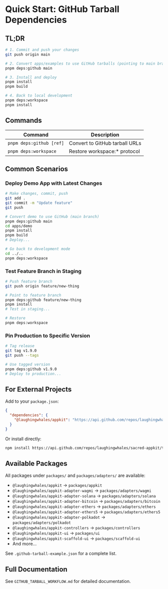 # Quick Start: GitHub Tarball Dependencies

## TL;DR

```bash
# 1. Commit and push your changes
git push origin main

# 2. Convert apps/examples to use GitHub tarballs (pointing to main branch)
pnpm deps:github main

# 3. Install and deploy
pnpm install
pnpm build

# 4. Back to local development
pnpm deps:workspace
pnpm install
```

## Commands

| Command                  | Description                    |
| ------------------------ | ------------------------------ |
| `pnpm deps:github [ref]` | Convert to GitHub tarball URLs |
| `pnpm deps:workspace`    | Restore workspace:\* protocol  |

## Common Scenarios

### Deploy Demo App with Latest Changes

```bash
# Make changes, commit, push
git add .
git commit -m "Update feature"
git push

# Convert demo to use GitHub (main branch)
pnpm deps:github main
cd apps/demo
pnpm install
pnpm build
# Deploy...

# Go back to development mode
cd ../..
pnpm deps:workspace
```

### Test Feature Branch in Staging

```bash
# Push feature branch
git push origin feature/new-thing

# Point to feature branch
pnpm deps:github feature/new-thing
pnpm install
# Test in staging...

# Restore
pnpm deps:workspace
```

### Pin Production to Specific Version

```bash
# Tag release
git tag v1.9.0
git push --tags

# Use tagged version
pnpm deps:github v1.9.0
# Deploy to production...
```

## For External Projects

Add to your `package.json`:

```json
{
  "dependencies": {
    "@laughingwhales/appkit": "https://api.github.com/repos/laughingwhales/sacred-appkit/tarball/main#subdirectory=packages/appkit"
  }
}
```

Or install directly:

```bash
npm install https://api.github.com/repos/laughingwhales/sacred-appkit/tarball/main#subdirectory=packages/appkit
```

## Available Packages

All packages under `packages/` and `packages/adapters/` are available:

- `@laughingwhales/appkit` → `packages/appkit`
- `@laughingwhales/appkit-adapter-wagmi` → `packages/adapters/wagmi`
- `@laughingwhales/appkit-adapter-solana` → `packages/adapters/solana`
- `@laughingwhales/appkit-adapter-bitcoin` → `packages/adapters/bitcoin`
- `@laughingwhales/appkit-adapter-ethers` → `packages/adapters/ethers`
- `@laughingwhales/appkit-adapter-ethers5` → `packages/adapters/ethers5`
- `@laughingwhales/appkit-adapter-polkadot` → `packages/adapters/polkadot`
- `@laughingwhales/appkit-controllers` → `packages/controllers`
- `@laughingwhales/appkit-ui` → `packages/ui`
- `@laughingwhales/appkit-scaffold-ui` → `packages/scaffold-ui`
- And more...

See `.github-tarball-example.json` for a complete list.

## Full Documentation

See `GITHUB_TARBALL_WORKFLOW.md` for detailed documentation.

